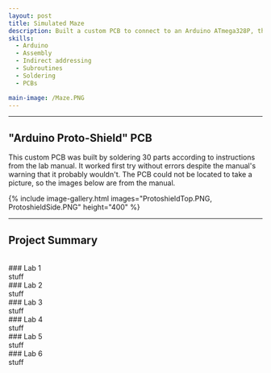 ```yaml
---
layout: post
title: Simulated Maze
description: Built a custom PCB to connect to an Arduino ATmega328P, then used assembly (AVR) to implement a maze. Designed a flowchart solution and translated it into a 4-state finite state machine with subroutines and indirect addressing. Final code also counted how many "bees" the "bear" encountered in the maze.
skills:
  - Arduino
  - Assembly
  - Indirect addressing
  - Subroutines
  - Soldering
  - PCBs

main-image: /Maze.PNG
---
```


---

## "Arduino Proto-Shield" PCB

This custom PCB was built by soldering 30 parts according to instructions from the lab manual. It worked first try without errors despite the manual's warning that it probably wouldn't. The PCB could not be located to take a picture, so the images below are from the manual.

{% include image-gallery.html images="ProtoshieldTop.PNG, ProtoshieldSide.PNG" height="400" %}

---

## Project Summary
<br>
### Lab 1
<br>
stuff
<br>
### Lab 2
<br>
stuff
<br>
### Lab 3
<br>
stuff
<br>
### Lab 4
<br>
stuff
<br>
### Lab 5
<br>
stuff
<br>
### Lab 6
<br>
stuff
<br>
